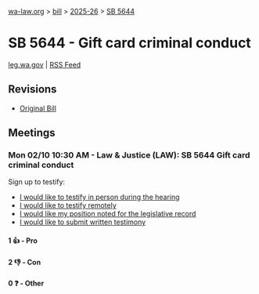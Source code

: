 [wa-law.org](/) > [bill](/bill/) > [2025-26](/bill/2025-26/) > [SB 5644](/bill/2025-26/sb/5644/)

# SB 5644 - Gift card criminal conduct
[leg.wa.gov](https://app.leg.wa.gov/billsummary?BillNumber=5644&Year=2025&Initiative=false) | [RSS Feed](./rss.xml)

## Revisions
* [Original Bill](1/)

## Meetings
### Mon 02/10 10:30 AM - Law & Justice (LAW): SB 5644 Gift card criminal conduct
Sign up to testify:
* [I would like to testify in person during the hearing](https://app.leg.wa.gov/csi/Testifier/Add?chamber=House&mId=32713&aId=163682&caId=25718&tId=1)
* [I would like to testify remotely](https://app.leg.wa.gov/csi/Testifier/Add?chamber=House&mId=32713&aId=163682&caId=25718&tId=2)
* [I would like my position noted for the legislative record](https://app.leg.wa.gov/csi/Testifier/Add?chamber=House&mId=32713&aId=163682&caId=25718&tId=3)
* [I would like to submit written testimony](https://app.leg.wa.gov/csi/Testifier/Add?chamber=House&mId=32713&aId=163682&caId=25718&tId=4)

#### 1 👍 - Pro

#### 2 👎 - Con

#### 0 ❓ - Other
